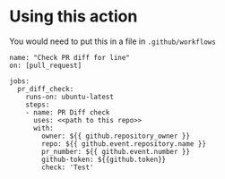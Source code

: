 # Using this action

You would need to put this in a file in `.github/workflows`

```
name: "Check PR diff for line"
on: [pull_request]

jobs:
  pr_diff_check:
    runs-on: ubuntu-latest
    steps:
    - name: PR Diff check
      uses: <<path to this repo>>
      with:
        owner: ${{ github.repository_owner }}
        repo: ${{ github.event.repository.name }}
        pr_number: ${{ github.event.number }}
        github-token: ${{github.token}}
        check: 'Test'
```
